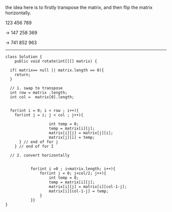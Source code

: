 the idea here is to firstly transpose the matrix, and then flip the matrix horizontally.



123
456
789

->
147
258
369

->
741
852
963

---


```
class Solution {
    public void rotate(int[][] matrix) {

  if( matrix== null || matrix.length == 0){
    return;
  }

  // 1. swap to transpose
  int row = matrix .length;
  int col =  matrix[0].length;


  for(int i = 0; i < row ; i++){
    for(int j = i; j < col ; j++){

                   int temp = 0;
                   temp = matrix[i][j];
                   matrix[i][j] = matrix[j][i];
                   matrix[j][i] = temp;
      } // end of for j
    } // end of for I

  // 2. convert horizontally


           for(int i =0 ; i<matrix.length; i++){
               for(int j = 0; j<col/2; j++){
                   int temp = 0;
                   temp = matrix[i][j];
                   matrix[i][j] = matrix[i][col-1-j];
                   matrix[i][col-1-j] = temp;
               }
           }}
}

```
